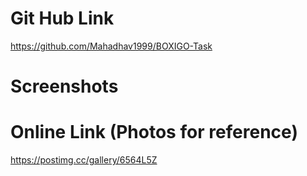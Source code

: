 # Git Hub Link

https://github.com/Mahadhav1999/BOXIGO-Task

# Screenshots 
# Online Link (Photos for reference)
https://postimg.cc/gallery/6564L5Z
